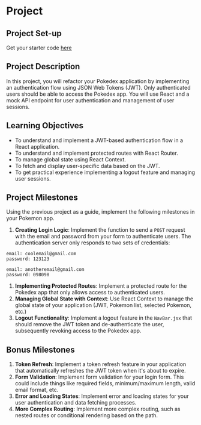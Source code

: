 # Project

## Project Set-up

Get your starter code [here](https://classroom.github.com/a/uHgwUWNy)

## Project Description

In this project, you will refactor your Pokedex application by implementing an authentication flow using JSON Web Tokens (JWT). Only authenticated users should be able to access the Pokedex app. You will use React and a mock API endpoint for user authentication and management of user sessions.

## Learning Objectives

- To understand and implement a JWT-based authentication flow in a React application.
- To understand and implement protected routes with React Router.
- To manage global state using React Context.
- To fetch and display user-specific data based on the JWT.
- To get practical experience implementing a logout feature and managing user sessions.

## Project Milestones

Using the previous project as a guide, implement the following milestones in your Pokemon app.

1. **Creating Login Logic**: Implement the function to send a `POST` request with the email and password from your form to authenticate users. The authentication server only responds to two sets of credentials:

```ascii
email: coolemail@gmail.com
password: 123123

email: anotheremail@gmail.com
password: 098098

```

1. **Implementing Protected Routes**: Implement a protected route for the Pokedex app that only allows access to authenticated users.
2. **Managing Global State with Context**: Use React Context to manage the global state of your application (JWT, Pokemon list, selected Pokemon, etc.)
3. **Logout Functionality**: Implement a logout feature in the `NavBar.jsx` that should remove the JWT token and de-authenticate the user, subsequently revoking access to the Pokedex app.

## Bonus Milestones

1. **Token Refresh**: Implement a token refresh feature in your application that automatically refreshes the JWT token when it's about to expire.
2. **Form Validation**: Implement form validation for your login form. This could include things like required fields, minimum/maximum length, valid email format, etc.
3. **Error and Loading States**: Implement error and loading states for your user authentication and data fetching processes.
4. **More Complex Routing**: Implement more complex routing, such as nested routes or conditional rendering based on the path.